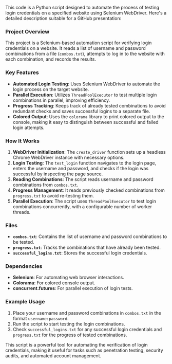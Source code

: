 This code is a Python script designed to automate the process of testing login credentials on a specified website using Selenium WebDriver. Here's a detailed description suitable for a GitHub presentation:

### Project Overview
This project is a Selenium-based automation script for verifying login credentials on a website. It reads a list of username and password combinations from a file (`combos.txt`), attempts to log in to the website with each combination, and records the results.

### Key Features
- **Automated Login Testing**: Uses Selenium WebDriver to automate the login process on the target website.
- **Parallel Execution**: Utilizes `ThreadPoolExecutor` to test multiple login combinations in parallel, improving efficiency.
- **Progress Tracking**: Keeps track of already tested combinations to avoid redundant checks and saves successful logins to a separate file.
- **Colored Output**: Uses the `colorama` library to print colored output to the console, making it easy to distinguish between successful and failed login attempts.

### How It Works
1. **WebDriver Initialization**: The `create_driver` function sets up a headless Chrome WebDriver instance with necessary options.
2. **Login Testing**: The `test_login` function navigates to the login page, enters the username and password, and checks if the login was successful by inspecting the page source.
3. **Reading Combinations**: The script reads username and password combinations from `combos.txt`.
4. **Progress Management**: It reads previously checked combinations from `progress.txt` to avoid re-testing them.
5. **Parallel Execution**: The script uses `ThreadPoolExecutor` to test login combinations concurrently, with a configurable number of worker threads.

### Files
- **`combos.txt`**: Contains the list of username and password combinations to be tested.
- **`progress.txt`**: Tracks the combinations that have already been tested.
- **`successful_logins.txt`**: Stores the successful login credentials.

### Dependencies
- **Selenium**: For automating web browser interactions.
- **Colorama**: For colored console output.
- **concurrent.futures**: For parallel execution of login tests.

### Example Usage
1. Place your username and password combinations in `combos.txt` in the format `username:password`.
2. Run the script to start testing the login combinations.
3. Check `successful_logins.txt` for any successful login credentials and `progress.txt` for the progress of tested combinations.

This script is a powerful tool for automating the verification of login credentials, making it useful for tasks such as penetration testing, security audits, and automated account management.
